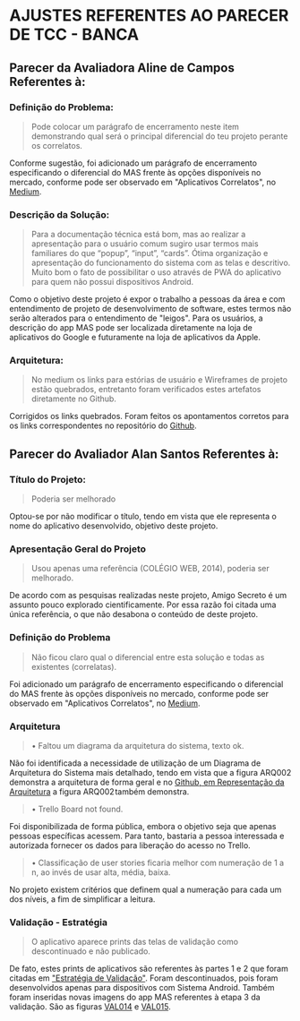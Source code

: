 # AJUSTES REFERENTES AO PARECER DE TCC - BANCA


## Parecer da Avaliadora Aline de Campos Referentes à:

### Definição do Problema:
<blockquote>
Pode colocar um parágrafo de encerramento neste item demonstrando qual será o principal diferencial do teu projeto perante os correlatos.
</blockquote>

Conforme sugestão, foi adicionado um parágrafo de encerramento especificando o diferencial do MAS frente às opções disponíveis no mercado, conforme pode ser observado em "Aplicativos Correlatos", no <a href="">Medium</a>.

### Descrição da Solução:
<blockquote>
Para a documentação técnica está bom, mas ao realizar a apresentação para o usuário comum sugiro usar termos mais familiares do que “popup”, “input”, “cards”. Ótima organização e apresentação do funcionamento do sistema com as telas e descritivo. Muito bom o fato de possibilitar o uso através de PWA do aplicativo para quem não possui dispositivos Android.
</blockquote>

Como o objetivo deste projeto é expor o trabalho a pessoas da área e com entendimento de projeto de desenvolvimento de software, estes termos não serão alterados para o entendimento de "leigos". Para os usuários, a descrição do app MAS pode ser localizada diretamente na loja de aplicativos do Google e futuramente na loja de aplicativos da Apple.

### Arquitetura:
<blockquote>
No medium os links para estórias de usuário e Wireframes de projeto estão quebrados, entretanto foram verificados estes artefatos diretamente no Github.
</blockquote>

Corrigidos os links quebrados. Foram feitos os apontamentos corretos para os links correspondentes no repositório do <a href="https://github.com/djeico/TCC-Meu-Amigo-Secreto">Github</a>.


## Parecer do Avaliador Alan Santos Referentes à:

### Título do Projeto:
<blockquote>
Poderia ser melhorado
</blockquote>

Optou-se por não modificar o título, tendo em vista que ele representa o nome do aplicativo desenvolvido, objetivo deste projeto.

### Apresentação Geral do Projeto
<blockquote>
Usou apenas uma referência (COLÉGIO WEB, 2014), poderia ser
melhorado.
</blockquote>

De acordo com as pesquisas realizadas neste projeto, Amigo Secreto é um assunto pouco explorado cientificamente. Por essa razão foi citada uma única referência, o que não desabona o conteúdo de deste projeto.


### Definição do Problema
<blockquote>
Não ficou claro qual o diferencial entre esta solução e todas as existentes
(correlatas).
</blockquote>

Foi adicionado um parágrafo de encerramento especificando o diferencial do MAS frente às opções disponíveis no mercado, conforme pode ser observado em "Aplicativos Correlatos", no <a href="">Medium</a>.
### Arquitetura
<blockquote>
• Faltou um diagrama da arquitetura do sistema, texto ok.
</blockquote>

Não foi identificada a necessidade de utilização de um Diagrama de Arquitetura do Sistema mais detalhado, tendo em vista que a figura ARQ002 demonstra a arquitetura de forma geral e no <a href="https://github.com/djeico/TCC-Meu-Amigo-Secreto/blob/master/arquitetura.md#modelo-de-arquitetura">Github, em Representação da Arquitetura</a> a figura ARQ002 também demonstra.

<blockquote>
• Trello Board not found.
</blockquote>

Foi disponibilizada de forma pública, embora o objetivo seja que apenas pessoas específicas acessem. Para tanto, bastaria a pessoa interessada e autorizada fornecer os dados para liberação do acesso no Trello.

<blockquote>
• Classificação de user stories ficaria melhor com numeração de 1 a n, ao invés de usar alta, média, baixa.
</blockquote>

No projeto existem critérios que definem qual a numeração para cada um dos níveis, a fim de simplificar a leitura.

### Validação - Estratégia
<blockquote>
O aplicativo aparece prints das telas de validação como descontinuado e não publicado.
</blockquote>

De fato, estes prints de aplicativos são referentes às partes 1 e 2 que foram citadas em <a href="https://medium.com/@jaquissonnunes/tcc-meuamigosecreto-56d6a1d5fed3">"Estratégia de Validação"</a>. Foram descontinuados, pois foram desenvolvidos apenas para dispositivos com Sistema Android. Também foram inseridas novas imagens do app MAS referentes à etapa 3 da validação. São as figuras <a href="https://github.com/djeico/TCC-Meu-Amigo-Secreto/blob/master/images/validation/VAL014.png">VAL014</a> e <a href="https://github.com/djeico/TCC-Meu-Amigo-Secreto/blob/master/images/validation/VAL015.png">VAL015</a>.
